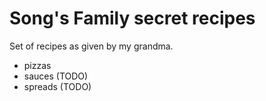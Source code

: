 # Song's Family secret recipes

Set of recipes as given by my grandma.

* pizzas
* sauces (TODO)
* spreads (TODO)


